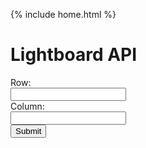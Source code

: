 {% include home.html %}

<h1> Lightboard API</h1>
<script>
  // Deployed API URI
  function lightboard() {
    let lightboard1 = document.getElementbyId("row").value;
    let result = document.getElementbyId("notLightboard");
    let lightboard2 = document.getElementbyId("column").value;
    fetch('https://everittcheng.tk/api/lightboard/make' + '/' + lightboard1 + '/' + lightboard2)
    .then(response => response.json())
    .then(data => {
        console.log(data);
        notLightboard.innerHTML = "Output: " + data.Result;
    })
  }
</script>
<p id="notLightboard"></p>
<form id="lightboard">
  <label for = "row" class = "label-1">Row:</label><br>
  <input type = "text" id = "row" name = "row" class = "input-1"><br>
  <label for = "column" class = "label-1">Column:</label><br>
  <input type = "text" id = "column" name = "column" class = "input-1"><br>
  <button onclick="lightboard()">Submit</button>
</form>
<style>
  .row {
      align-items: center;
      display: flex;
  }
  .column {
      flex: 33.33%;
      padding: 5px;
  }
</style>  

